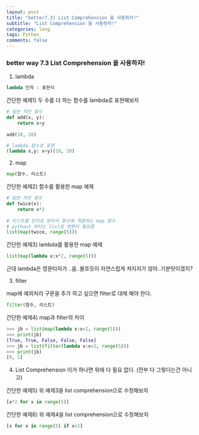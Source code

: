 ```yaml
---
layout: post  
title: "better7.3) List Comprehension 을 사용하자!"  
subtitle: "List Comprehension 을 사용하자!"  
categories: lang        
tags: Python    
comments: false  
---
```


### better way 7.3 List Comprehension 을 사용하자!

1. lambda

```python
lambda 인자 : 표현식
```

간단한 예제1) 두 수를 더 하는 함수를 lambda로 표현해보자
```python
# 일반 적인 함수
def add(x, y):
	return x+y
	
add(10, 20)

# lambda 함수로 표현
(lambda x,y: x+y)(10, 20)
```


2. map

```python
map(함수, 리스트)
```

간단한 예제2) 함수를 활용한 map 예제
```python
# 일반 적인 함수
def twice(x):
	return x*2
	
# 리스트를 인자로 받아서 함수에 적용하는 map 함수
# python3 부터는 list로 변환이 필요함
list(map(twice, range(5)))
```

간단한 예제3) lambda를 활용한 map 예제
```python
list(map(lambda x:x*2, range(5)))
```

근데 lambda은 영문타자가 ..음..물흐듯이 자연스럽게 쳐지지가 않아..기분탓이겠지?

3. filter

map에 예외처리 구문을 추가 하고 싶으면 filter로 대체 해야 한다.
```python
filter(함수, 리스트)
```

간단한 예제4) map과 filter의 차이
```python
>>> jb = list(map(lambda x:x<2, range(5)))
>>> print(jb)
[True, True, False, False, False]
>>> jb = list(filter(lambda x:x<2, range(5)))
>>> print(jb)
[0, 1]
```

4. List Comprehension
이거 하나면 위에 다 필요 없다. (전부 다 그렇다는건 아니고)

간단한 예제5) 위 예제3을 list comprehension으로 수정해보자
```python
[x*2 for x in range(5)]
```

간단한 예제6) 위 예제4을 list comprehension으로 수정해보자
```python
[x for x in range(5) if x<2]
```



